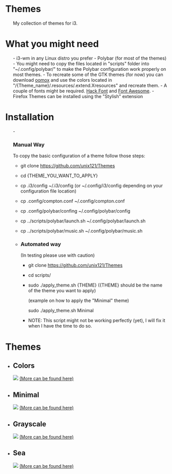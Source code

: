 <h1>Themes</h1>
<ul>
My collection of themes for i3. 
</ul>
<h1>What you might need</h1>
<ul>
- i3-wm in any Linux distro you prefer
- Polybar (for most of the themes)
- You might need to copy the files located in "scripts" folder into "~/.config/polybar/"
  to make the Polybar configuration work properly on most themes.
- To recreate some of the GTK themes (for now) you can download <a href="https://github.com/actionless/oomox">oomox</a> and use the 
  colors located in "/{Theme_name}/.resources/.extend.Xresources" and recreate them.
- A couple of fonts might be required. <a href="https://github.com/chrissimpkins/Hack">Hack Font</a> and <a href="http://fontawesome.io/">Font Awesome</a>.
- Firefox Themes can be installed using the "Stylish" extension
</ul>
<h1>Installation</h1> 
<ul>
- <h3>Manual Way</h3> To copy the basic configuration of a theme follow those steps:

  - git clone https://github.com/unix121/Themes
  - cd {THEME_YOU_WANT_TO_APPLY}
  - cp .i3/config ~/.i3/config (or ~/.config/i3/config depending on your configuration file location)
  - cp .config/compton.conf ~/.config/compton.conf
  - cp .config/polybar/confing ~/.config/polybar/config
  - cp ../scripts/polybar/launch.sh ~/.config/polybar/launch.sh
  - cp ../scripts/polybar/music.sh ~/.config/polybar/music.sh
- <h3>Automated way</h3> (In testing please use with caution)
  
  - git clone https://github.com/unix121/Themes
  - cd scripts/
  - sudo ./apply_theme.sh {THEME} ({THEME} should be the name of the theme you want to apply)
  
    (example on how to apply the "Minimal" theme)
    
    sudo ./apply_theme.sh Minimal
  - NOTE: This script might not be working perfectly (yet), I will fix it when I have the time to do so.
</ul>
<h1>Themes</h1>

<ul>
  <li><h2>Colors</h2>
    <img src="http://i.imgur.com/ZUEzkiT.png">
    <a href="http://imgur.com/a/ub0Jl">(More can be found here)</a></li>
  <li><h2>Minimal</h2>
    <img src="http://i.imgur.com/aaosiZ2.png">
    <a href="http://imgur.com/gallery/bZHDF">(More can be found here)</a></li>
  <li><h2>Grayscale</h2>
    <img src="http://i.imgur.com/K0uT5ua.png">
    <a href="http://imgur.com/gallery/1TYFd">(More can be found here)</a></li>
  <li><h2>Sea</h2>
    <img src="http://i.imgur.com/yapFCCe.png">
    <a href="http://imgur.com/a/3BsTW">(More can be found here)</a></li>
</ul>

